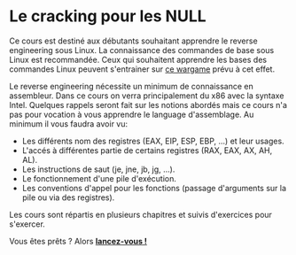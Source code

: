 # Le cracking pour les NULL

Ce cours est destiné aux débutants souhaitant apprendre le reverse engineering sous Linux.
La connaissance des commandes de base sous Linux est recommandée. Ceux qui souhaitent apprendre les bases des commandes Linux peuvent s'entrainer sur [ce wargame](http://overthewire.org/wargames/bandit/) prévu à cet effet.

Le reverse engineering nécessite un minimum de connaissance en assembleur. Dans ce cours on verra principalement du x86 avec la syntaxe Intel. Quelques rappels seront fait sur les notions abordés mais ce cours n'a pas pour vocation à vous apprendre le language d'assemblage.
Au minimum il vous faudra avoir vu:
- Les différents nom des registres (EAX, EIP, ESP, EBP, ...) et leur usages.
- L'accés à différentes partie de certains registres (RAX, EAX, AX, AH, AL).
- Les instructions de saut (je, jne, jb, jg, ...).
- Le fonctionnement d'une pile d'exécution.
- Les conventions d'appel pour les fonctions (passage d'arguments sur la pile ou via des registres).

Les cours sont répartis en plusieurs chapitres et suivis d'exercices pour s'exercer.

Vous êtes prêts ? Alors **[lancez-vous !](Cours)**
